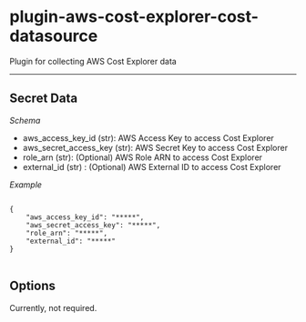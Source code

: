 # plugin-aws-cost-explorer-cost-datasource
Plugin for collecting AWS Cost Explorer data

---

## Secret Data
*Schema*
* aws_access_key_id (str): AWS Access Key to access Cost Explorer
* aws_secret_access_key (str): AWS Secret Key to access Cost Explorer
* role_arn (str): (Optional) AWS Role ARN to access Cost Explorer
* external_id (str) : (Optional) AWS External ID to access Cost Explorer

*Example*
<pre>
<code>
{
    "aws_access_key_id": "*****",
    "aws_secret_access_key": "*****",
    "role_arn": "*****",
    "external_id": "*****"
}
</code>
</pre>

## Options
Currently, not required.
